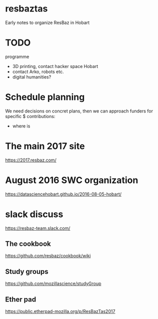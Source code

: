 # resbaztas
Early notes to organize ResBaz in Hobart


# TODO

programme
- 3D printing, contact hacker space Hobart
- contact Arko, robots etc.
- digital humanities?

# Schedule planning

We need decisions on concret plans, then we can approach funders for specific $ contributions: 

- where is 

# The main 2017 site

https://2017.resbaz.com/

# August 2016 SWC organization

https://datasciencehobart.github.io/2016-08-05-hobart/

# slack discuss

https://resbaz-team.slack.com/

## The cookbook

https://github.com/resbaz/cookbook/wiki

## Study groups

https://github.com/mozillascience/studyGroup

## Ether pad

https://public.etherpad-mozilla.org/p/ResBazTas2017



